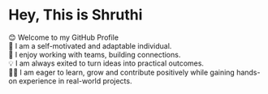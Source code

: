 # Hey, This is Shruthi

😊 Welcome to my GitHub Profile<br>
🧠 I am a self-motivated and adaptable individual.<br>
🙌 I enjoy working with teams, building connections.<br>
💡 I am always exited to turn ideas into practical outcomes.<br>
👩‍🎓 I am eager to learn, grow and contribute positively while gaining hands-on experience in real-world projects.
